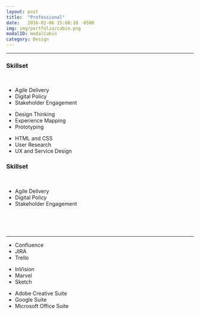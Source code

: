 ```yaml
---
layout: post
title:  "Professional"
date:   2016-02-06 15:08:10 -0500
img: img/portfolio/cabin.png
modalID: modalCabin
category: Design
---
```

   <section class="grid">
      <hr>
      <div align="left">
        <h3>Skillset</h3>
      </div>
   <br>
      <div class="col lg-3 md-4 sm-12 list-block" align="left">
        <ul>
          <li>Agile Delivery</li>
          <li>Digital Policy</li>
          <li>Stakeholder Engagement</li>
        </ul>
      </div>
      <div class="col lg-3 md-4 sm-12 list-block" align="left">
        <ul>
          <li>Design Thinking</li>
          <li>Experience Mapping</li>
          <li>Prototyping</li>
        </ul>
      </div>
      <div class="col lg-3 md-4 sm-12 list-block" align="left">
        <ul>
          <li>HTML and CSS</li>
          <li>User Research</li>
          <li class="baselinex0">UX and Service Design</li>
        </ul>
      </div>
   <div align="left">
        <h3>Skillset</h3>
      </div>
   <br>
      <div class="col lg-3 md-4 sm-12 list-block" align="left">
        <ul>
          <li>Agile Delivery</li>
          <li>Digital Policy</li>
          <li>Stakeholder Engagement</li>
        </ul>
<br> <br> <br>
      </div>
<hr width="100%" align="center">
      <div class="col lg-3 md-4 sm-12 list-block" align="left">
        <ul>
          <li>Confluence</li>
          <li>JIRA</li>
          <li>Trello</li>
        </ul>
      </div>
    <div class="col lg-3 md-4 sm-12 list-block" align="left">
        <ul>
          <li>InVision</li>
          <li>Marvel</li>
          <li>Sketch</li>
        </ul>
      </div>
      <div class="col lg-3 md-4 sm-12 list-block" align="left">
        <ul>
          <li>Adobe Creative Suite</li>
          <li>Google Suite</li>
          <li class="baselinex0">Microsoft Office Suite</li>
        </ul>
      </div>
    </section>
